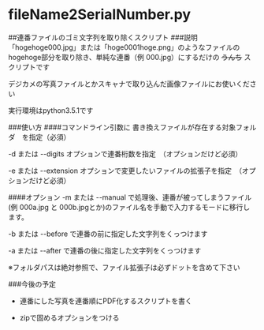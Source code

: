 # fileName2SerialNumber.py
##連番ファイルのゴミ文字列を取り除くスクリプト
###説明
「hogehoge000.jpg」または「hoge0001hoge.png」のようなファイルの
hogehoge部分を取り除き、単純な連番（例 000.jpg）にするだけの
~~うんち~~ スクリプトです

デジカメの写真ファイルとかスキャナで取り込んだ画像ファイルにお使いください

実行環境はpython3.5.1です

###使い方 
####コマンドライン引数に
書き換えファイルが存在する対象フォルダ　を指定（必須）

-d または --digits オプションで連番桁数を指定　（オプションだけど必須）

-e または --extension オプションで変更したいファイルの拡張子を指定　（オプションだけど必須）


####オプション
-m または --manual で処理後、連番が被ってしまうファイル(例 000a.jpg と 000b.jpgとか)のファイル名を手動で入力するモードに移行します。

-b または --before で連番の前に指定した文字列をくっつけます

-a または --after で連番の後に指定した文字列をくっつけます


※フォルダパスは絶対参照で、ファイル拡張子は必ずドットを含めて下さい　　

###今後の予定
- 連番にした写真を連番順にPDF化するスクリプトを書く

- zipで固めるオプションをつける
